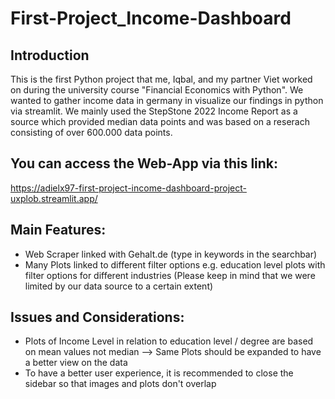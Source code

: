 # First-Project_Income-Dashboard
## Introduction
This is the first Python project that me, Iqbal, and my partner Viet worked on during the university course "Financial Economics with Python". We wanted to gather income data in germany in visualize our findings in python via streamlit. We mainly used the StepStone 2022 Income Report as a source which provided median data points and was based on a reserach consisting of over 600.000 data points.   

## You can access the Web-App via this link: 
https://adielx97-first-project-income-dashboard-project-uxplob.streamlit.app/

## Main Features:
- Web Scraper linked with Gehalt.de (type in keywords in the searchbar)
- Many Plots linked to different filter options e.g. education level plots with filter options for different industries (Please keep in mind that we were limited by our data source to a certain extent)

## Issues and Considerations:
- Plots of Income Level in relation to education level / degree are based on mean values not median
--> Same Plots should be expanded to have a better view on the data
- To have a better user experience, it is recommended to close the sidebar so that images and plots don't overlap
